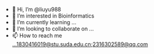 - 👋 Hi, I’m @liuyu988
- 👀 I’m interested in Bioinformatics
- 🌱 I’m currently learning ...
- 💞️ I’m looking to collaborate on ...
- 📫 How to reach me ...1830416019@stu.suda.edu.cn;2316302589@qq.com

<!---
liuyu988/liuyu988 is a ✨ special ✨ repository because its `README.md` (this file) appears on your GitHub profile.
You can click the Preview link to take a look at your changes.
--->
